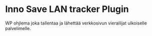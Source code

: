 # Inno Save LAN tracker Plugin

WP ohjlema joka tallentaa ja lähettää verkkosivun vierailijat ulkoiselle palvelimelle.
